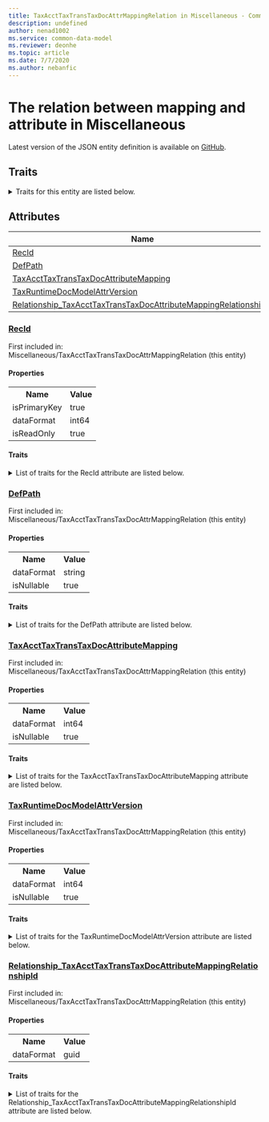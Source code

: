 ```yaml
---
title: TaxAcctTaxTransTaxDocAttrMappingRelation in Miscellaneous - Common Data Model | Microsoft Docs
description: undefined
author: nenad1002
ms.service: common-data-model
ms.reviewer: deonhe
ms.topic: article
ms.date: 7/7/2020
ms.author: nebanfic
---
```


# The relation between mapping and attribute in Miscellaneous

  
 Latest version of the JSON entity definition is available on <a href="https://github.com/Microsoft/CDM/tree/master/schemaDocuments/core/operationsCommon/Tables/Finance/Tax/Miscellaneous/TaxAcctTaxTransTaxDocAttrMappingRelation.cdm.json" target="_blank">GitHub</a>.  

## Traits

<details>
<summary>Traits for this entity are listed below.  
</summary>

**is.identifiedBy**  
  names a specifc identity attribute to use with an entity  <table><tr><th>Parameter</th><th>Value</th><th>Data type</th><th>Explanation</th></tr><tr><td>attribute</td><td>[TaxAcctTaxTransTaxDocAttrMappingRelation/(resolvedAttributes)/RecId](#RecId)</td><td>attribute</td><td></td></tr></table>

**is.CDM.entityVersion**  
  <table><tr><th>Parameter</th><th>Value</th><th>Data type</th><th>Explanation</th></tr><tr><td>versionNumber</td><td>"1.0"</td><td>string</td><td>semantic version number of the entity</td></tr></table>

**is.application.releaseVersion**  
  <table><tr><th>Parameter</th><th>Value</th><th>Data type</th><th>Explanation</th></tr><tr><td>releaseVersion</td><td>"10.0.13.0"</td><td>string</td><td>semantic version number of the application introducing this entity</td></tr></table>

**is.localized.displayedAs**  
  Holds the list of language specific display text for an object.  <table><tr><th>Parameter</th><th>Value</th><th>Data type</th><th>Explanation</th></tr><tr><td>localizedDisplayText</td><td><table><tr><th>languageTag</th><th>displayText</th></tr><tr><td>en</td><td>The relation between mapping and attribute</td></tr></table></td><td>entity</td><td>a reference to the constant entity holding the list of localized text</td></tr></table>

</details>

## Attributes

|Name|Description|First Included in Instance|
|---|---|---|
|[RecId](#RecId)||<a href="TaxAcctTaxTransTaxDocAttrMappingRelation.md" target="_blank">Miscellaneous/TaxAcctTaxTransTaxDocAttrMappingRelation</a>|
|[DefPath](#DefPath)||<a href="TaxAcctTaxTransTaxDocAttrMappingRelation.md" target="_blank">Miscellaneous/TaxAcctTaxTransTaxDocAttrMappingRelation</a>|
|[TaxAcctTaxTransTaxDocAttributeMapping](#TaxAcctTaxTransTaxDocAttributeMapping)||<a href="TaxAcctTaxTransTaxDocAttrMappingRelation.md" target="_blank">Miscellaneous/TaxAcctTaxTransTaxDocAttrMappingRelation</a>|
|[TaxRuntimeDocModelAttrVersion](#TaxRuntimeDocModelAttrVersion)||<a href="TaxAcctTaxTransTaxDocAttrMappingRelation.md" target="_blank">Miscellaneous/TaxAcctTaxTransTaxDocAttrMappingRelation</a>|
|[Relationship_TaxAcctTaxTransTaxDocAttributeMappingRelationshipId](#Relationship_TaxAcctTaxTransTaxDocAttributeMappingRelationshipId)||<a href="TaxAcctTaxTransTaxDocAttrMappingRelation.md" target="_blank">Miscellaneous/TaxAcctTaxTransTaxDocAttrMappingRelation</a>|

### <a href=#RecId name="RecId">RecId</a>

First included in: Miscellaneous/TaxAcctTaxTransTaxDocAttrMappingRelation (this entity)  

#### Properties

<table><tr><th>Name</th><th>Value</th></tr><tr><td>isPrimaryKey</td><td>true</td></tr><tr><td>dataFormat</td><td>int64</td></tr><tr><td>isReadOnly</td><td>true</td></tr></table>

#### Traits

<details>
<summary>List of traits for the RecId attribute are listed below.</summary>

**is.dataFormat.integer**  
**is.dataFormat.big**  
**is.identifiedBy**  
names a specifc identity attribute to use with an entity  <table><tr><th>Parameter</th><th>Value</th><th>Data type</th><th>Explanation</th></tr><tr><td>attribute</td><td>[TaxAcctTaxTransTaxDocAttrMappingRelation/(resolvedAttributes)/RecId](#RecId)</td><td>attribute</td><td></td></tr></table>

**is.readOnly**  
**is.dataFormat.integer**  
**is.dataFormat.big**  
</details>

### <a href=#DefPath name="DefPath">DefPath</a>

First included in: Miscellaneous/TaxAcctTaxTransTaxDocAttrMappingRelation (this entity)  

#### Properties

<table><tr><th>Name</th><th>Value</th></tr><tr><td>dataFormat</td><td>string</td></tr><tr><td>isNullable</td><td>true</td></tr></table>

#### Traits

<details>
<summary>List of traits for the DefPath attribute are listed below.</summary>

**is.dataFormat.character**  
**is.dataFormat.big**  
**is.dataFormat.array**  
**is.nullable**  
The attribute value may be set to NULL.  

**is.dataFormat.character**  
**is.dataFormat.array**  
</details>

### <a href=#TaxAcctTaxTransTaxDocAttributeMapping name="TaxAcctTaxTransTaxDocAttributeMapping">TaxAcctTaxTransTaxDocAttributeMapping</a>

First included in: Miscellaneous/TaxAcctTaxTransTaxDocAttrMappingRelation (this entity)  

#### Properties

<table><tr><th>Name</th><th>Value</th></tr><tr><td>dataFormat</td><td>int64</td></tr><tr><td>isNullable</td><td>true</td></tr></table>

#### Traits

<details>
<summary>List of traits for the TaxAcctTaxTransTaxDocAttributeMapping attribute are listed below.</summary>

**is.dataFormat.integer**  
**is.dataFormat.big**  
**is.nullable**  
The attribute value may be set to NULL.  

**is.dataFormat.integer**  
**is.dataFormat.big**  
</details>

### <a href=#TaxRuntimeDocModelAttrVersion name="TaxRuntimeDocModelAttrVersion">TaxRuntimeDocModelAttrVersion</a>

First included in: Miscellaneous/TaxAcctTaxTransTaxDocAttrMappingRelation (this entity)  

#### Properties

<table><tr><th>Name</th><th>Value</th></tr><tr><td>dataFormat</td><td>int64</td></tr><tr><td>isNullable</td><td>true</td></tr></table>

#### Traits

<details>
<summary>List of traits for the TaxRuntimeDocModelAttrVersion attribute are listed below.</summary>

**is.dataFormat.integer**  
**is.dataFormat.big**  
**is.nullable**  
The attribute value may be set to NULL.  

**is.dataFormat.integer**  
**is.dataFormat.big**  
</details>

### <a href=#Relationship_TaxAcctTaxTransTaxDocAttributeMappingRelationshipId name="Relationship_TaxAcctTaxTransTaxDocAttributeMappingRelationshipId">Relationship_TaxAcctTaxTransTaxDocAttributeMappingRelationshipId</a>

First included in: Miscellaneous/TaxAcctTaxTransTaxDocAttrMappingRelation (this entity)  

#### Properties

<table><tr><th>Name</th><th>Value</th></tr><tr><td>dataFormat</td><td>guid</td></tr></table>

#### Traits

<details>
<summary>List of traits for the Relationship_TaxAcctTaxTransTaxDocAttributeMappingRelationshipId attribute are listed below.</summary>

**is.dataFormat.character**  
**is.dataFormat.big**  
**is.dataFormat.array**  
**is.dataFormat.guid**  
**means.identity.entityId**  
**is.linkedEntity.identifier**  
Marks the attribute(s) that hold foreign key references to a linked (used as an attribute) entity. This attribute is added to the resolved entity to enumerate the referenced entities.  <table><tr><th>Parameter</th><th>Value</th><th>Data type</th><th>Explanation</th></tr><tr><td>entityReferences</td><td><table><tr><th>entityReference</th><th>attributeReference</th></tr><tr><td><a href="TaxAcctTaxTransTaxDocAttributeMapping.md" target="_blank">/core/operationsCommon/Tables/Finance/Tax/Miscellaneous/TaxAcctTaxTransTaxDocAttributeMapping.cdm.json/TaxAcctTaxTransTaxDocAttributeMapping</a></td><td><a href="TaxAcctTaxTransTaxDocAttributeMapping.md#RecId" target="_blank">RecId</a></td></tr></table></td><td>entity</td><td>a reference to the constant entity holding the list of entity references</td></tr></table>

**is.dataFormat.guid**  
**is.dataFormat.character**  
**is.dataFormat.array**  
</details>
